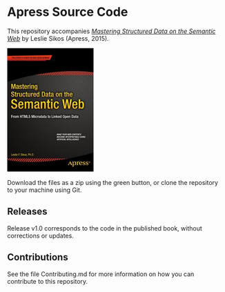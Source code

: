 # Apress Source Code

This repository accompanies [*Mastering Structured Data on the Semantic Web*](http://www.apress.com/9781484210505) by Leslie Sikos (Apress, 2015).

![Cover image](9781484210505.jpg)

Download the files as a zip using the green button, or clone the repository to your machine using Git.

## Releases

Release v1.0 corresponds to the code in the published book, without corrections or updates.

## Contributions

See the file Contributing.md for more information on how you can contribute to this repository.
